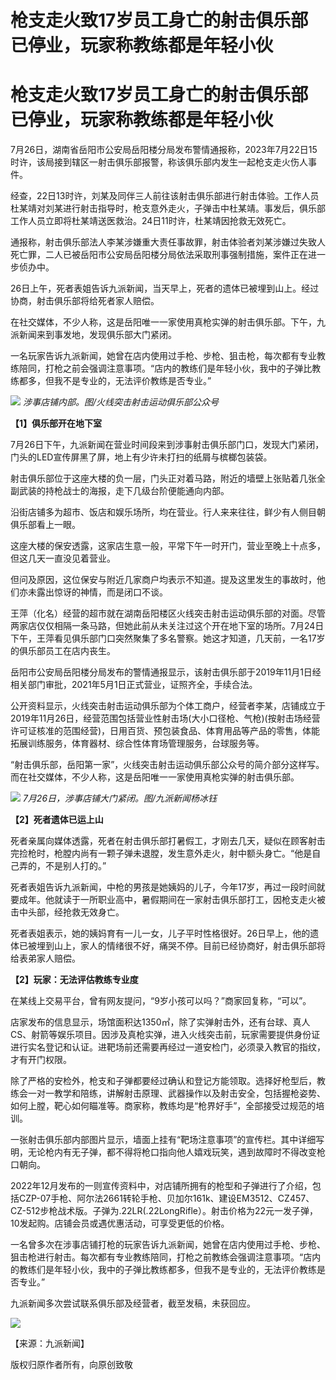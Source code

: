 # 枪支走火致17岁员工身亡的射击俱乐部已停业，玩家称教练都是年轻小伙

# 枪支走火致17岁员工身亡的射击俱乐部已停业，玩家称教练都是年轻小伙

7月26日，湖南省岳阳市公安局岳阳楼分局发布警情通报称，2023年7月22日15时许，该局接到辖区一射击俱乐部报警，称该俱乐部内发生一起枪支走火伤人事件。

经查，22日13时许，刘某及同伴三人前往该射击俱乐部进行射击体验。工作人员杜某靖对刘某进行射击指导时，枪支意外走火，子弹击中杜某靖。事发后，俱乐部工作人员立即将杜某靖送医救治。24日11时许，杜某靖因抢救无效死亡。

通报称，射击俱乐部法人李某涉嫌重大责任事故罪，射击体验者刘某涉嫌过失致人死亡罪，二人已被岳阳市公安局岳阳楼分局依法采取刑事强制措施，案件正在进一步侦办中。

26日上午，死者表姐告诉九派新闻，当天早上，死者的遗体已被埋到山上。经过协商，射击俱乐部将给死者家人赔偿。

在社交媒体，不少人称，这是岳阳唯一一家使用真枪实弹的射击俱乐部。下午，九派新闻来到事发地，发现俱乐部大门紧闭。

一名玩家告诉九派新闻，她曾在店内使用过手枪、步枪、狙击枪，每次都有专业教练陪同，打枪之前会强调注意事项。“店内的教练们是年轻小伙，我中的子弹比教练都多，但我不是专业的，无法评价教练是否专业。”

![](https://inews.gtimg.com/om_bt/OLeIxswdsJwi4aeZH5ld1Q1iZOoITZEL4WzeycRaWaepgAA/1000)
_涉事店铺内部。图/火线突击射击运动俱乐部公众号_

**【1】俱乐部开在地下室**

7月26日下午，九派新闻在营业时间段来到涉事射击俱乐部门口，发现大门紧闭，门头的LED宣传屏黑了屏，地上有少许未打扫的纸屑与槟榔包装袋。

射击俱乐部位于这座大楼的负一层，门头正对着马路，附近的墙壁上张贴着几张全副武装的持枪战士的海报，走下几级台阶便能通向内部。

沿街店铺多为超市、饭店和娱乐场所，均在营业。行人来来往往，鲜少有人侧目朝俱乐部看上一眼。

这座大楼的保安透露，这家店生意一般，平常下午一时开门，营业至晚上十点多，但这几天一直没见着营业。

但问及原因，这位保安与附近几家商户均表示不知道。提及这里发生的事故时，他们亦未露出惊讶的神情，而是闭口不谈。

王萍（化名）经营的超市就在湖南岳阳楼区火线突击射击运动俱乐部的对面。尽管两家店仅仅相隔一条马路，但她此前从未关注过这个开在地下室的场所。7月24日下午，王萍看见俱乐部门口突然聚集了多名警察。她这才知道，几天前，一名17岁的俱乐部员工在店内丧生。

岳阳市公安局岳阳楼分局发布的警情通报显示，该射击俱乐部于2019年11月1日经相关部门审批，2021年5月1日正式营业，证照齐全，手续合法。

公开资料显示，火线突击射击运动俱乐部为个体工商户，经营者李某，店铺成立于2019年11月26日，经营范围包括营业性射击场(大小口径枪、气枪)(按射击场经营许可证核准的范围经营)，日用百货、预包装食品、体育用品等产品的零售，体能拓展训练服务，体育器材、综合性体育场管理服务，台球服务等。

“射击俱乐部，岳阳第一家”，火线突击射击运动俱乐部公众号的简介部分这样写。而在社交媒体，不少人称，这是岳阳唯一一家使用真枪实弹的射击俱乐部。

![](https://inews.gtimg.com/om_bt/OVmeoa3BkWtI4KWNnVxIQPzBKV7P8uCAjtlcc89nPzrz0AA/1000)
_7月26日，涉事店铺大门紧闭。图/九派新闻杨冰钰_

**【2】死者遗体已运上山**

死者亲属向媒体透露，死者在射击俱乐部打暑假工，才刚去几天，疑似在顾客射击完捡枪时，枪膛内尚有一颗子弹未退膛，发生意外走火，射中额头身亡。“他是自己弄的，不是别人打的。”

死者表姐告诉九派新闻，中枪的男孩是她姨妈的儿子，今年17岁，再过一段时间就要成年。他就读于一所职业高中，暑假期间在一家射击俱乐部打工，因枪支走火被击中头部，经抢救无效身亡。

死者表姐表示，她的姨妈育有一儿一女，儿子平时性格很好。26日早上，他的遗体已被埋到山上，家人的情绪很不好，痛哭不停。目前已经协商好，射击俱乐部将给表弟家人赔偿。

**【2】玩家：无法评估教练专业度**

在某线上交易平台，曾有网友提问，“9岁小孩可以吗？”商家回复称，“可以”。

店家发布的信息显示，场馆面积达1350㎡，除了实弹射击外，还有台球、真人CS、射箭等娱乐项目。因涉及真枪实弹，进入火线突击前，玩家需要提供身份证进行实名登记和认证。进靶场前还需要再经过一道安检门，必须录入教官的指纹，才有开门权限。

除了严格的安检外，枪支和子弹都要经过确认和登记方能领取。选择好枪型后，教练会一对一教学和陪练，讲解射击原理、武器操作以及射击安全，包括握枪姿势、如何上膛，靶心如何瞄准等。商家称，教练均是“枪界好手”，全部接受过规范的培训。

一张射击俱乐部内部图片显示，墙面上挂有“靶场注意事项”的宣传栏。其中详细写明，无论枪内有无子弹，都不得将枪口指向他人嬉戏玩笑，遇到故障时不得改变枪口朝向。

2022年12月发布的一则宣传资料中，对店铺所拥有的枪型和子弹进行了介绍，包括CZP-07手枪、阿尔法2661转轮手枪、贝加尔161k、建设EM3512、CZ457、CZ-512步枪战术版。子弹为.22LR(.22LongRifle）。射击价格为22元一发子弹，10发起购。店铺会员或遇优惠活动，可享受更低的价格。

一名曾多次在涉事店铺打枪的玩家告诉九派新闻，她曾在店内使用过手枪、步枪、狙击枪进行射击。每次都有专业教练陪同，打枪之前教练会强调注意事项。“店内的教练们是年轻小伙，我中的子弹比教练都多，但我不是专业的，无法评价教练是否专业。”

九派新闻多次尝试联系俱乐部及经营者，截至发稿，未获回应。

![](https://inews.gtimg.com/om_bt/O0GsorJZVkQom8MLIZl9UHp6YrBWkzOTXPEDBq7J-aUMEAA/1000)

【来源：九派新闻】

版权归原作者所有，向原创致敬

